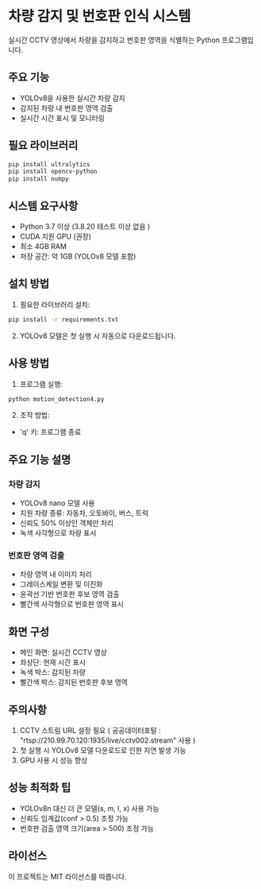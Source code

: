 # 차량 감지 및 번호판 인식 시스템

실시간 CCTV 영상에서 차량을 감지하고 번호판 영역을 식별하는 Python 프로그램입니다.

## 주요 기능

- YOLOv8을 사용한 실시간 차량 감지
- 감지된 차량 내 번호판 영역 검출
- 실시간 시간 표시 및 모니터링

## 필요 라이브러리

```bash
pip install ultralytics
pip install opencv-python
pip install numpy
```

## 시스템 요구사항

- Python 3.7 이상 (3.8.20 테스트 이상 없음 )
- CUDA 지원 GPU (권장)
- 최소 4GB RAM
- 저장 공간: 약 1GB (YOLOv8 모델 포함)

## 설치 방법

1. 필요한 라이브러리 설치:
```bash
pip install -r requirements.txt
```

2. YOLOv8 모델은 첫 실행 시 자동으로 다운로드됩니다.

## 사용 방법

1. 프로그램 실행:
```bash
python motion_detection4.py
```

2. 조작 방법:
- 'q' 키: 프로그램 종료

## 주요 기능 설명

### 차량 감지
- YOLOv8 nano 모델 사용
- 지원 차량 종류: 자동차, 오토바이, 버스, 트럭
- 신뢰도 50% 이상인 객체만 처리
- 녹색 사각형으로 차량 표시

### 번호판 영역 검출
- 차량 영역 내 이미지 처리
- 그레이스케일 변환 및 이진화
- 윤곽선 기반 번호판 후보 영역 검출
- 빨간색 사각형으로 번호판 영역 표시

## 화면 구성

- 메인 화면: 실시간 CCTV 영상
- 좌상단: 현재 시간 표시
- 녹색 박스: 감지된 차량
- 빨간색 박스: 감지된 번호판 후보 영역

## 주의사항

1. CCTV 스트림 URL 설정 필요 ( 공공데이터포털 : "rtsp://210.99.70.120:1935/live/cctv002.stream" 사용 )
3. 첫 실행 시 YOLOv8 모델 다운로드로 인한 지연 발생 가능
4. GPU 사용 시 성능 향상

## 성능 최적화 팁

- YOLOv8n 대신 더 큰 모델(s, m, l, x) 사용 가능
- 신뢰도 임계값(conf > 0.5) 조정 가능
- 번호판 검출 영역 크기(area > 500) 조정 가능

## 라이선스

이 프로젝트는 MIT 라이선스를 따릅니다. 
